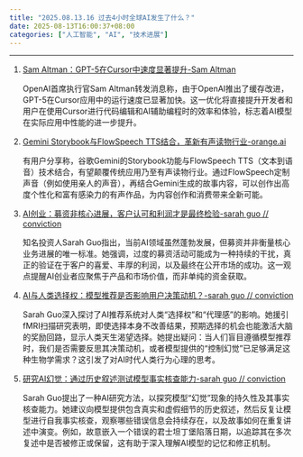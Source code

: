 ```yaml
---
title: "2025.08.13.16 过去4小时全球AI发生了什么？"
date: 2025-08-13T16:00:37+08:00
categories: ["人工智能", "AI", "技术进展"]
---
```


---

1.  [Sam Altman：GPT-5在Cursor中速度显著提升-Sam Altman](https://x.com/sama/status/1955494458621050904)

    OpenAI首席执行官Sam Altman转发消息称，由于OpenAI推出了缓存改进，GPT-5在Cursor应用中的运行速度已显著加快。这一优化将直接提升开发者和用户在使用Cursor进行代码编辑和AI辅助编程时的效率和体验，标志着AI模型在实际应用中性能的进一步提升。

2.  [Gemini Storybook与FlowSpeech TTS结合，革新有声读物行业-orange.ai](https://x.com/oran_ge/status/1955499469556039973)

    有用户分享称，谷歌Gemini的Storybook功能与FlowSpeech TTS（文本到语音）技术结合，有望颠覆传统应用乃至有声读物行业。通过FlowSpeech定制声音（例如使用亲人的声音），再结合Gemini生成的故事内容，可以创作出高度个性化和富有感染力的有声作品，为内容创作和消费带来全新可能。

3.  [AI创业：募资非核心进展，客户认可和利润才是最终检验-sarah guo // conviction](https://x.com/saranormous/status/1955500740031680996)

    知名投资人Sarah Guo指出，当前AI领域虽然蓬勃发展，但募资并非衡量核心业务进展的唯一标准。她强调，过度的募资活动可能成为一种持续的干扰，真正的验证在于客户的喜爱、丰厚的利润，以及最终在公开市场的成功。这一观点提醒AI创业者应聚焦于产品和市场价值，而非单纯的资金获取。

4.  [AI与人类选择权：模型推荐是否影响用户决策动机？-sarah guo // conviction](https://x.com/saranormous/status/1955488234202595748)

    Sarah Guo深入探讨了AI推荐系统对人类“选择权”和“代理感”的影响。她援引fMRI扫描研究表明，即使选择本身不改善结果，预期选择的机会也能激活大脑的奖励回路，显示人类天生渴望选择。她提出疑问：当人们盲目遵循模型推荐时，我们是否需要反思其决策动机，或者模型提供的“控制幻觉”已足够满足这种生物学需求？这引发了对AI时代人类行为心理的思考。

5.  [研究AI幻觉：通过历史叙述测试模型事实核查能力-sarah guo // conviction](https://x.com/saranormous/status/1955481721673339334)

    Sarah Guo提出了一种AI研究方法，以探究模型“幻觉”现象的持久性及其事实核查能力。她建议向模型提供包含真实和虚假细节的历史叙述，然后反复让模型进行自我事实核查，观察哪些错误信息会持续存在，以及故事如何在重复讲述中演变。例如，故意嵌入一个错误的君士坦丁堡陷落日期，以追踪其在多次复述中是否被修正或保留，这有助于深入理解AI模型的记忆和修正机制。